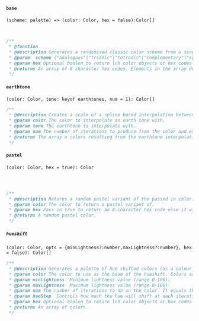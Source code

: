 #### `base`

`(scheme: palette) =>
  (color: Color, hex = false):Color[]`

```javascript


/**
 * @function
 * @description Generates a randomised classic color scheme from a single base color.
 * @param  scheme {"analogous"|"triadic"|"tetradic"|"complementary"|"splitComplementary"} Any classic color scheme either
 * @param hex Optional boolen to return lch color objects or hex codes in the result array. Default is false  which returns LCH color objects.
 * @returns An array of 8 character hex codes. Elements in the array depend on the number of sample colors in the targeted scheme.
 */

```

#### `earthtone`

`(color: Color, tone: keyof earthtones, num = 1): Color[]`

```javascript
/**
 * @description Creates a scale of a spline based interpolation between an earthtone and a color.
 * @param color The color to interpolate an earth tone with.
 * @param tone The earthtone to interpolate with.
 * @param num The number of iterations to produce from the color and earthtone.
 * @returns The array o colors resulting from the earthtone interpolation.
 */


```

#### `pastel`

`(color: Color, hex = true): Color`

```javascript



/**
 * @description Returns a random pastel variant of the passed in color.
 * @param color The color to return a pastel variant of.
 * @param hex Pass in true to return an 8-character hex code else it will return an HSV color object.
 * @returns A random pastel color.
 */
```

##### `hueshift`

`(color: Color, opts = {minLightness?:number,maxLightness?:number}, hex = false): Color[]`

```javascript
/**
 * @description Generates a palette of hue shifted colors (as a colour becomes lighter, its hue shifts up and darker when its hue shifts  down. ) from a single base color. Min and max lightness value determine how light or dark our colour will be at either extreme.
 * @param color The color to use as the base of the hueshift. Colors are internally converted to LCH.
 * @param minLightness  Minimum lightness value (range 0-100).
 * @param maxLightness  Maximum lightness value (range 0-100).
 * @param num The number of iterations to do on the color. It equals the amount of elements in the result array.
 * @param hueStep  Controls how much the hue will shift at each iteration.
 * @param hex Optional boolen to return lch color objects or hex codes in the result array. Default is false  which returns LCH color objects.
 * @returns An array of colors.
 */

```

